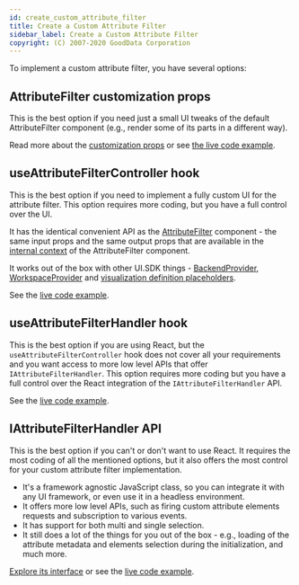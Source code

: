 ```yaml
---
id: create_custom_attribute_filter
title: Create a Custom Attribute Filter
sidebar_label: Create a Custom Attribute Filter
copyright: (C) 2007-2020 GoodData Corporation
---
```


To implement a custom attribute filter, you have several options:

## AttributeFilter customization props
This is the best option if you need just a small UI tweaks of the default AttributeFilter component (e.g., render some of its parts in a different way).

Read more about the [customization props](attribute_filter_component#customize-attributefilter-components) or see [the live code example]().

## useAttributeFilterController hook
This is the best option if you need to implement a fully custom UI for the attribute filter. This option requires more coding, but you have a full control over the UI.

It has the identical convenient API as the [AttributeFilter](attribute_filter_component) component - the same input props and the same output props that are available in the [internal context](attribute_filter_component#accessing-internal-attributefilter-context) of the AttributeFilter component.

It works out of the box with other UI.SDK things - [BackendProvider](https://sdk.gooddata.com/gooddata-ui-apidocs/docs/sdk-ui.backendprovider.html), [WorkspaceProvider](https://sdk.gooddata.com/gooddata-ui-apidocs/docs/sdk-ui.workspaceprovider.html) and [visualization definition placeholders](placeholders).

See the [live code example]().

## useAttributeFilterHandler hook
This is the best option if you are using React, but the `useAttributeFilterController` hook does not cover all your requirements and you want access to more low level APIs that offer `IAttributeFilterHandler`.
This option requires more coding but you have a full control over the React integration of the `IAttributeFilterHandler` API.

See the [live code example]().

## IAttributeFilterHandler API
This is the best option if you can't or don't want to use React. It requires the most coding of all the mentioned options, but it also offers the most control for your custom attribute filter implementation.
- It's a framework agnostic JavaScript class, so you can integrate it with any UI framework, or even use it in a headless environment.
- It offers more low level APIs, such as firing custom attribute elements requests and subscription to various events.
- It has support for both multi and single selection.
- It still does a lot of the things for you out of the box - e.g., loading of the attribute metadata and elements selection during the initialization, and much more.

[Explore its interface]() or see the [live code example]().
